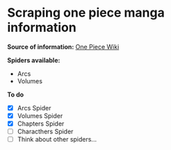 # Scraping one piece manga information

**Source of information:** [One Piece Wiki](https://onepiece.fandom.com/wiki/One_Piece_Wiki)

**Spiders available:**
- Arcs
- Volumes

**To do**
- [x] Arcs Spider
- [x] Volumes Spider
- [x] Chapters Spider
- [ ] Characthers Spider
- [ ] Think about other spiders...